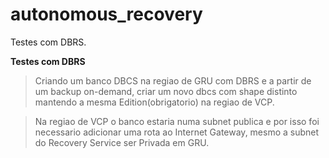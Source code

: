 # autonomous_recovery
Testes com DBRS.

**Testes com DBRS**

> Criando um banco DBCS na regiao de GRU com DBRS e a partir de um backup on-demand, criar um novo dbcs com shape distinto mantendo a mesma Edition(obrigatorio) na regiao de VCP.

> Na regiao de VCP o banco estaria numa subnet publica e por isso foi necessario adicionar uma rota ao Internet Gateway, mesmo a subnet do Recovery Service ser Privada em GRU.
